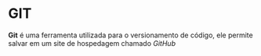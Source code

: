 # GIT

**Git** é uma ferramenta utilizada para o versionamento de código, ele permite salvar em um site de hospedagem chamado *GitHub*

